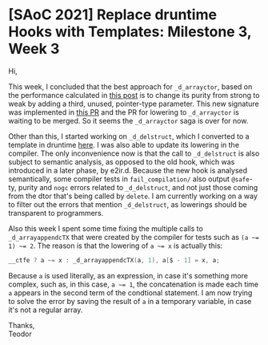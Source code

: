# [SAoC 2021] Replace druntime Hooks with Templates: Milestone 3, Week 3

Hi,

This week, I concluded that the best approach for `_d_arrayctor`, based on the performance calculated in [this post](https://forum.dlang.org/thread/hajlsppmugslhinluzos@forum.dlang.org) is to change its purity from strong to weak by adding a third, unused, pointer-type parameter.
This new signature was implemented in [this PR](https://github.com/dlang/druntime/pull/3587) and the PR for lowering to `_d_arrayctor` is waiting to be merged.
So it seems the `_d_arrayctor` saga is over for now.

Other than this, I started working on `_d_delstruct`, which I converted to a template in druntime [here](https://github.com/dlang/druntime/pull/3639).
I was also able to update its lowering in the compiler.
The only inconvenience now is that the call to `_d_delstruct` is also subject to semantic analysis, as opposed to the old hook, which was introduced in a later phase, by e2ir.d.
Because the new hook is analysed semantically, some compiler tests in `fail_compilation/` also output `@safe`-ty, purity and `nogc` errors related to `_d_delstruct`, and not just those coming from the dtor that's being called by `delete`.
I am currently working on a way to filter out the errors that mention `_d_delstruct`, as lowerings should be transparent to programmers.

Also this week I spent some time fixing the multiple calls to `_d_arrayappendcTX` that were created by the compiler for tests such as `(a ~= 1) ~= 2`.
The reason is that the lowering of `a ~= x` is actually this:
```d
__ctfe ? a ~= x : _d_arrayappendcTX(a, 1), a[$ - 1] = x, a;
```
Because `a` is used literally, as an expression, in case it's something more complex, such as, in this case, `a ~= 1`, the concatenation is made each time `a` appears in the second term of the condtional statement.
I am now trying to solve the error by saving the result of `a` in a temporary variable, in case it's not a regular array.

Thanks,\
Teodor
